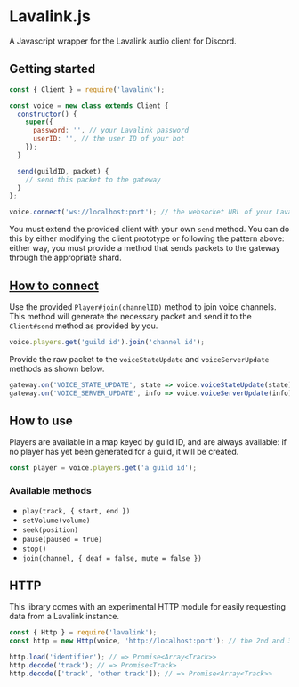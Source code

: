 # Lavalink.js

A Javascript wrapper for the Lavalink audio client for Discord.

## Getting started

```js
const { Client } = require('lavalink');

const voice = new class extends Client {
  constructor() {
    super({
      password: '', // your Lavalink password
      userID: '', // the user ID of your bot
    });
  }

  send(guildID, packet) {
    // send this packet to the gateway
  }
};

voice.connect('ws://localhost:port'); // the websocket URL of your Lavalink app
```

You must extend the provided client with your own `send` method. You can do this by either modifying the client prototype or following the pattern above: either way, you must provide a method that sends packets to the gateway through the appropriate shard.

## [How to connect](https://discordapp.com/developers/docs/topics/voice-connections#connecting-to-voice)

Use the provided `Player#join(channelID)` method to join voice channels. This method will generate the necessary packet and send it to the `Client#send` method as provided by you.

```js
voice.players.get('guild id').join('channel id');
```

Provide the raw packet to the `voiceStateUpdate` and `voiceServerUpdate` methods as shown below.

```js
gateway.on('VOICE_STATE_UPDATE', state => voice.voiceStateUpdate(state)); // forward voice state updates
gateway.on('VOICE_SERVER_UPDATE', info => voice.voiceServerUpdate(info)); // forward voice server updates
```

## How to use

Players are available in a map keyed by guild ID, and are always available: if no player has yet been generated for a guild, it will be created.

```js
const player = voice.players.get('a guild id');
```

### Available methods

- `play(track, { start, end })`
- `setVolume(volume)`
- `seek(position)`
- `pause(paused = true)`
- `stop()`
- `join(channel, { deaf = false, mute = false })`

## HTTP

This library comes with an experimental HTTP module for easily requesting data from a Lavalink instance.

```js
const { Http } = require('lavalink');
const http = new Http(voice, 'http://localhost:port'); // the 2nd and 3rd params are passed directly to the Node URL constructor

http.load('identifier'); // => Promise<Array<Track>>
http.decode('track'); // => Promise<Track>
http.decode(['track', 'other track']); // => Promise<Array<Track>>
```

